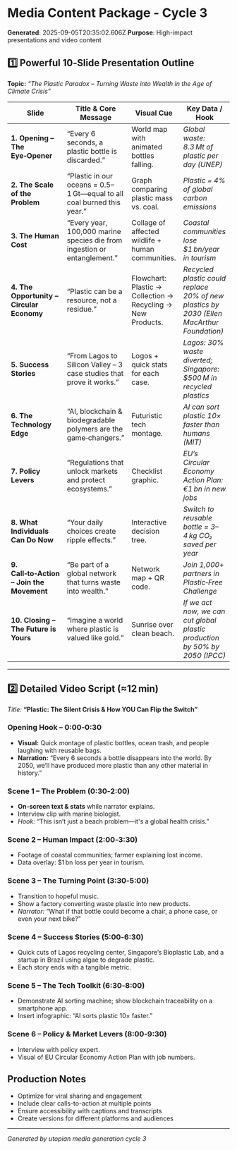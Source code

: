 # Media Content Package - Cycle 3

**Generated**: 2025-09-05T20:35:02.606Z
**Purpose**: High-impact presentations and video content

## 1️⃣ Powerful 10‑Slide Presentation Outline  
**Topic:** *“The Plastic Paradox – Turning Waste into Wealth in the Age of Climate Crisis”*  

| Slide | Title & Core Message | Visual Cue | Key Data / Hook |
|-------|----------------------|------------|-----------------|
| **1. Opening – The Eye‑Opener** | “Every 6 seconds, a plastic bottle is discarded.” | World map with animated bottles falling. | *Global waste: 8.3 Mt of plastic per day (UNEP)* |
| **2. The Scale of the Problem** | “Plastic in our oceans = 0.5–1 Gt—equal to all coal burned this year.” | Graph comparing plastic mass vs. coal. | *Plastic = 4% of global carbon emissions* |
| **3. The Human Cost** | “Every year, 100,000 marine species die from ingestion or entanglement.” | Collage of affected wildlife + human communities. | *Coastal communities lose $1 bn/year in tourism* |
| **4. The Opportunity – Circular Economy** | “Plastic can be a resource, not a residue.” | Flowchart: Plastic → Collection → Recycling → New Products. | *Recycled plastic could replace 20% of new plastics by 2030 (Ellen MacArthur Foundation)* |
| **5. Success Stories** | “From Lagos to Silicon Valley – 3 case studies that prove it works.” | Logos + quick stats for each case. | *Lagos: 30% waste diverted; Singapore: $500 M in recycled plastics* |
| **6. The Technology Edge** | “AI, blockchain & biodegradable polymers are the game‑changers.” | Futuristic tech montage. | *AI can sort plastic 10× faster than humans (MIT)* |
| **7. Policy Levers** | “Regulations that unlock markets and protect ecosystems.” | Checklist graphic. | *EU’s Circular Economy Action Plan: €1 bn in new jobs* |
| **8. What Individuals Can Do Now** | “Your daily choices create ripple effects.” | Interactive decision tree. | *Switch to reusable bottle = 3–4 kg CO₂ saved per year* |
| **9. Call‑to‑Action – Join the Movement** | “Be part of a global network that turns waste into wealth.” | Network map + QR code. | *Join 1,000+ partners in Plastic‑Free Challenge* |
| **10. Closing – The Future is Yours** | “Imagine a world where plastic is valued like gold.” | Sunrise over clean beach. | *If we act now, we can cut global plastic production by 50% by 2050 (IPCC)* |

---

## 2️⃣ Detailed Video Script (≈12 min)  
*Title:* **“Plastic: The Silent Crisis & How YOU Can Flip the Switch”**

### Opening Hook – 0:00‑0:30
- **Visual:** Quick montage of plastic bottles, ocean trash, and people laughing with reusable bags.
- **Narration:** “Every 6 seconds a bottle disappears into the world. By 2050, we’ll have produced more plastic than any other material in history.”

### Scene 1 – The Problem (0:30‑2:00)
- **On‑screen text & stats** while narrator explains.
- Interview clip with marine biologist.
- *Hook:* “This isn’t just a beach problem—it's a global health crisis.”

### Scene 2 – Human Impact (2:00‑3:30)
- Footage of coastal communities; farmer explaining lost income.
- Data overlay: $1 bn loss per year in tourism.

### Scene 3 – The Turning Point (3:30‑5:00)
- Transition to hopeful music.
- Show a factory converting waste plastic into new products.
- *Narrator:* “What if that bottle could become a chair, a phone case, or even your next bike?”

### Scene 4 – Success Stories (5:00‑6:30)
- Quick cuts of Lagos recycling center, Singapore’s Bioplastic Lab, and a startup in Brazil using algae to degrade plastic.
- Each story ends with a tangible metric.

### Scene 5 – The Tech Toolkit (6:30‑8:00)
- Demonstrate AI sorting machine; show blockchain traceability on a smartphone app.
- Insert infographic: “AI sorts plastic 10× faster.”

### Scene 6 – Policy & Market Levers (8:00‑9:30)
- Interview with policy expert.
- Visual of EU Circular Economy Action Plan with job numbers.



## Production Notes
- Optimize for viral sharing and engagement
- Include clear calls-to-action at multiple points
- Ensure accessibility with captions and transcripts
- Create versions for different platforms and audiences

---
*Generated by utopian media generation cycle 3*
